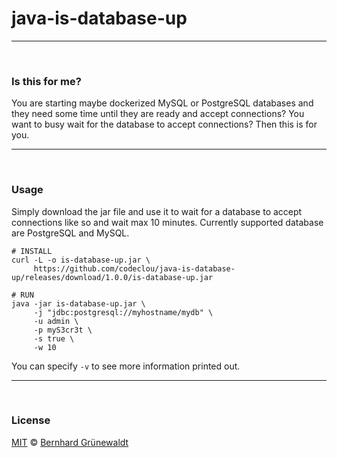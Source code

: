 # java-is-database-up



----
&nbsp;

### Is this for me?

You are starting maybe dockerized MySQL or PostgreSQL databases and they need some time
until they are ready and accept connections? 
You want to busy wait for the database to accept connections?
Then this is for you.

----
&nbsp;

### Usage

Simply download the jar file and use it to wait for a database to accept connections like so and wait max 10 minutes.
Currently supported database are PostgreSQL and MySQL.

```
# INSTALL
curl -L -o is-database-up.jar \
     https://github.com/codeclou/java-is-database-up/releases/download/1.0.0/is-database-up.jar

# RUN
java -jar is-database-up.jar \
     -j "jdbc:postgresql://myhostname/mydb" \
     -u admin \
     -p myS3cr3t \
     -s true \
     -w 10
```

You can specify `-v` to see more information printed out.

----
&nbsp;

### License

[MIT](https://github.com/codeclou/java-is-database-up/blob/master/LICENSE) © [Bernhard Grünewaldt](https://github.com/clouless)
